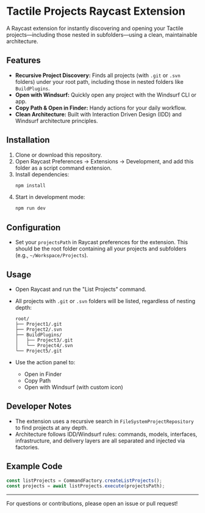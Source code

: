 # Tactile Projects Raycast Extension

A Raycast extension for instantly discovering and opening your Tactile projects—including those nested in subfolders—using a clean, maintainable architecture.

## Features
- **Recursive Project Discovery:** Finds all projects (with `.git` or `.svn` folders) under your root path, including those in nested folders like `BuildPlugins`.
- **Open with Windsurf:** Quickly open any project with the Windsurf CLI or app.
- **Copy Path & Open in Finder:** Handy actions for your daily workflow.
- **Clean Architecture:** Built with Interaction Driven Design (IDD) and Windsurf architecture principles.

## Installation
1. Clone or download this repository.
2. Open Raycast Preferences → Extensions → Development, and add this folder as a script command extension.
3. Install dependencies:
   ```sh
   npm install
   ```
4. Start in development mode:
   ```sh
   npm run dev
   ```

## Configuration
- Set your `projectsPath` in Raycast preferences for the extension. This should be the root folder containing all your projects and subfolders (e.g., `~/Workspace/Projects`).

## Usage
- Open Raycast and run the "List Projects" command.
- All projects with `.git` or `.svn` folders will be listed, regardless of nesting depth:

  ```
  root/
  ├── Project1/.git
  ├── Project2/.svn
  ├── BuildPlugins/
  │   ├── Project3/.git
  │   └── Project4/.svn
  └── Project5/.git
  ```
- Use the action panel to:
  - Open in Finder
  - Copy Path
  - Open with Windsurf (with custom icon)

## Developer Notes
- The extension uses a recursive search in `FileSystemProjectRepository` to find projects at any depth.
- Architecture follows IDD/Windsurf rules: commands, models, interfaces, infrastructure, and delivery layers are all separated and injected via factories.

## Example Code
```typescript
const listProjects = CommandFactory.createListProjects();
const projects = await listProjects.execute(projectsPath);
```

---

For questions or contributions, please open an issue or pull request!